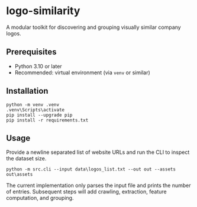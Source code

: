 ﻿# logo-similarity

A modular toolkit for discovering and grouping visually similar company logos.

## Prerequisites

- Python 3.10 or later
- Recommended: virtual environment (via `venv` or similar)

## Installation

```
python -m venv .venv
.venv\Scripts\activate
pip install --upgrade pip
pip install -r requirements.txt
```

## Usage

Provide a newline separated list of website URLs and run the CLI to inspect the dataset size.

```
python -m src.cli --input data\logos_list.txt --out out --assets out\assets
```

The current implementation only parses the input file and prints the number of entries. Subsequent steps will add crawling, extraction, feature computation, and grouping.
